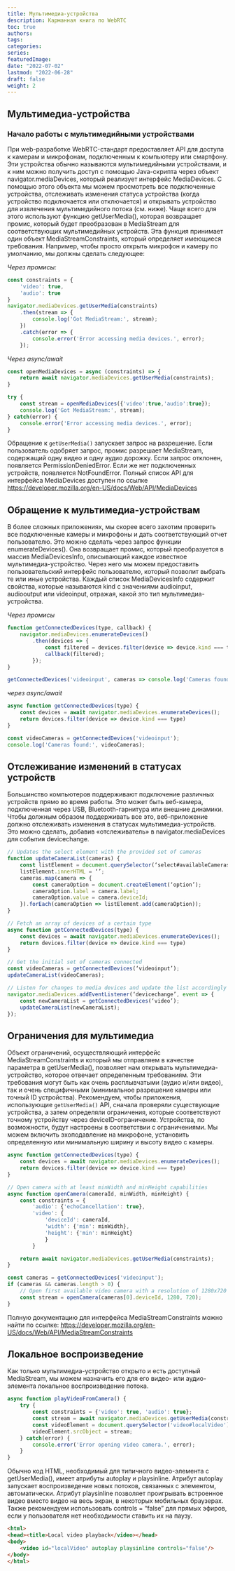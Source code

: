 ```yaml
---
title: Мультимедиа-устройства
description: Карманная книга по WebRTC
toc: true
authors:
tags: 
categories:
series:
featuredImage:
date: "2022-07-02"
lastmod: "2022-06-28"
draft: false
weight: 2
---
```


## Мультимедиа-устройства

### Начало работы с мультимедийными устройствами
При web-разработке WebRTC-стандарт предоставляет API для доступа к камерам и микрофонам, подключенным к компьютеру или смартфону. Эти устройства обычно называются мультимедийными устройствами, и к ним можно получить доступ с помощью Java-скрипта через объект navigator.mediaDevices, который реализует интерфейс MediaDevices. С помощью этого объекта мы можем просмотреть все подключенные устройства, отслеживать изменения статуса устройства (когда устройство подключается или отключается) и открывать устройство для извлечения мультимедийного потока (см. ниже).
Чаще всего для этого используют функцию getUserMedia(), которая возвращает промис, который будет преобразован в MediaStream для соответствующих мультимедийных устройств. Эта функция принимает один объект MediaStreamConstraints, который определяет имеющиеся требования. Например, чтобы просто открыть микрофон и камеру по умолчанию, мы должны сделать следующее:

_Через промисы:_
```js
const constraints = {
    'video': true,
    'audio': true
}
navigator.mediaDevices.getUserMedia(constraints)
    .then(stream => {
        console.log('Got MediaStream:', stream);
    })
    .catch(error => {
        console.error('Error accessing media devices.', error);
    });
```

_Через async/await_
```js
const openMediaDevices = async (constraints) => {
    return await navigator.mediaDevices.getUserMedia(constraints);
}

try {
    const stream = openMediaDevices({'video':true,'audio':true});
    console.log('Got MediaStream:', stream);
} catch(error) {
    console.error('Error accessing media devices.', error);
}
```

Обращение к `getUserMedia()` запускает запрос на разрешение. Если пользователь одобряет запрос, промис разрешает MediaStream, содержащий одну видео и одну аудио дорожку. Если запрос отклонен, появляется PermissionDeniedError. Если же нет подключенных устройств, появляется NotFoundError.
Полный список API для интерфейса MediaDevices доступен по ссылке https://developer.mozilla.org/en-US/docs/Web/API/MediaDevices 

## Обращение к мультимедиа-устройствам

В более сложных приложениях, мы скорее всего захотим проверить все подключенные камеры и микрофоны и дать соответствующий отчет пользователю. Это можно сделать через запрос функции enumerateDevices(). Она возвращает промис, который преобразуется в массив MediaDevicesInfo, описывающий каждое известное мультимедиа-устройство. Через него мы можем предоставить пользовательский интерфейс пользователю, который позволит выбрать те или иные устройства. Каждый список MediaDevicesInfo содержит свойства, которые называются kind с значениями audioinput, audiooutput или videoinput, отражая, какой это тип мультимедиа-устройства.

_Через промисы_

```js
function getConnectedDevices(type, callback) {
    navigator.mediaDevices.enumerateDevices()
        .then(devices => {
            const filtered = devices.filter(device => device.kind === type);
            callback(filtered);
        });
}

getConnectedDevices('videoinput', cameras => console.log('Cameras found', cameras));
```

_через async/await_
```js
async function getConnectedDevices(type) {
    const devices = await navigator.mediaDevices.enumerateDevices();
    return devices.filter(device => device.kind === type)
}

const videoCameras = getConnectedDevices('videoinput');
console.log('Cameras found:', videoCameras);
```

## Отслеживание изменений в статусах устройств

Большинство компьютеров поддерживают подключение различных устройств прямо во время работы. Это может быть веб-камера, подключенная через USB, Bluetooth-гарнитура или внешние динамики. Чтобы должным образом поддерживать все это, веб-приложение должно отслеживать изменения в статусах мультимедиа-устройств. Это можно сделать, добавив «отслеживатель» в navigator.mediaDevices для события devicechange.

```js
// Updates the select element with the provided set of cameras
function updateCameraList(cameras) {
    const listElement = document.querySelector(‘select#availableCameras’);
    listElement.innerHTML = ‘’;
    cameras.map(camera => {
        const cameraOption = document.createElement(‘option’);
        cameraOption.label = camera.label;
        cameraOption.value = camera.deviceId;
    }).forEach(cameraOption => listElement.add(cameraOption));
}

// Fetch an array of devices of a certain type
async function getConnectedDevices(type) {
    const devices = await navigator.mediaDevices.enumerateDevices();
    return devices.filter(device => device.kind === type)
}

// Get the initial set of cameras connected
const videoCameras = getConnectedDevices(‘videoinput’);
updateCameraList(videoCameras);

// Listen for changes to media devices and update the list accordingly
navigator.mediaDevices.addEventListener(‘devicechange’, event => {
    const newCameraList = getConnectedDevices(‘video’);
    updateCameraList(newCameraList);
});
```

## Ограничения для мультимедиа

Объект ограничений, осуществляющий интерфейс MediaStreamConstraints и который мы отправляем в качестве параметра в getUserMedia(), позволяет нам открывать мультимедиа-устройство, которое отвечает определенным требованиям. Эти требования могут быть как очень расплывчатыми (аудио и/или видео), так и очень специфичными (минимальное разрешение камеры или точный ID устройства). Рекомендуем, чтобы приложения, использующие `getUserMedia()` API, сначала проверяли существующие устройства, а затем определяли ограничения, которые соответствуют точному устройству через deviceID-ограничение. Устройства, по возможности, будут настроены в соответствии с ограничениями. Мы можем включить эхоподавление на микрофоне, установить определенную или минимальную ширину и высоту видео с камеры.

```js
async function getConnectedDevices(type) {
    const devices = await navigator.mediaDevices.enumerateDevices();
    return devices.filter(device => device.kind === type)
}

// Open camera with at least minWidth and minHeight capabilities
async function openCamera(cameraId, minWidth, minHeight) {
    const constraints = {
        'audio': {'echoCancellation': true},
        'video': {
            'deviceId': cameraId,
            'width': {'min': minWidth},
            'height': {'min': minHeight}
            }
        }

    return await navigator.mediaDevices.getUserMedia(constraints);
}

const cameras = getConnectedDevices('videoinput');
if (cameras && cameras.length > 0) {
    // Open first available video camera with a resolution of 1280x720 pixels
    const stream = openCamera(cameras[0].deviceId, 1280, 720);
}
```

Полную документацию для интерфейса MediaStreamConstraints можно найти по ссылке: https://developer.mozilla.org/en-US/docs/Web/API/MediaStreamConstraints

## Локальное воспроизведение
Как только мультимедиа-устройство открыто и есть доступный MediaStream, мы можем назначить его для его видео- или аудио-элемента локальное воспроизведение потока.

```js
async function playVideoFromCamera() {
    try {
        const constraints = {'video': true, 'audio': true};
        const stream = await navigator.mediaDevices.getUserMedia(constraints);
        const videoElement = document.querySelector('video#localVideo');
        videoElement.srcObject = stream;
    } catch(error) {
        console.error('Error opening video camera.', error);
    }
}
```

Обычно код HTML, необходимый для типичного видео-элемента с getUserMedia(), имеет атрибуты autoplay и playsinline. Атрибут autoplay запускает воспроизведение новых потоков, связанных с элементом, автоматически. Атрибут playsinline позволяет проигрывать встроенное видео вместо видео на весь экран, в некоторых мобильных браузерах. Также рекомендуем использовать controls = “false” для прямых эфиров, если у пользователя нет необходимости ставить их на паузу.

```html
<html>
<head><title>Local video playback</video></head>
<body>
    <video id="localVideo" autoplay playsinline controls="false"/>
</body>
</html>
```